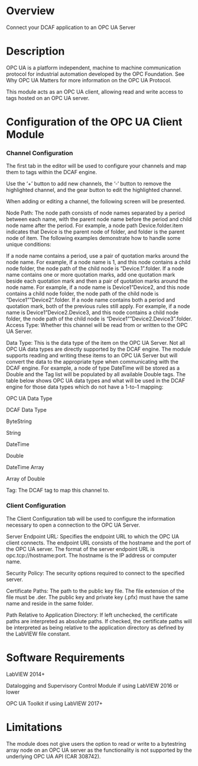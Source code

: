 # Overview

Connect your DCAF application to an OPC UA Server

# Description
OPC UA is a platform independent, machine to machine communication protocol for industrial automation developed by the OPC Foundation. See Why OPC UA Matters for more information on the OPC UA Protocol.

This module acts as an OPC UA client, allowing read and write access to tags hosted on an OPC UA server.

# Configuration of the OPC UA Client Module
### Channel Configuration
The first tab in the editor will be used to configure your channels and map them to tags within the DCAF engine. 

Use the ‘+’ button to add new channels, the ‘-‘ button to remove the highlighted channel, and the gear button to edit the highlighted channel.

When adding or editing a channel, the following screen will be presented.

Node Path: The node path consists of node names separated by a period between each name, with the parent node name before the period and child node name after the period. For example, a node path Device.folder.item indicates that Device is the parent node of folder, and folder is the parent node of item. The following examples demonstrate how to handle some unique conditions:

If a node name contains a period, use a pair of quotation marks around the node name. For example, if a node name is 1, and this node contains a child node folder, the node path of the child node is “Device.1”.folder.
If a node name contains one or more quotation marks, add one quotation mark beside each quotation mark and then a pair of quotation marks around the node name. For example, if a node name is Device1”Device2, and this node contains a child node folder, the node path of the child node is “Device1””Device2”.folder.
If a node name contains both a period and quotation mark, both of the previous rules still apply. For example, if a node name is Device1”Device2.Device3, and this node contains a child node folder, the node path of the child node is “Device1””Device2.Device3”.folder.
Access Type: Whether this channel will be read from or written to the OPC UA Server.

Data Type: This is the data type of the item on the OPC UA Server. Not all OPC UA data types are directly supported by the DCAF engine. The module supports reading and writing these items to an OPC UA Server but will convert the data to the appropriate type when communicating with the DCAF engine. For example, a node of type DateTime will be stored as a Double and the Tag list will be populated by all available Double tags. The table below shows OPC UA data types and what will be used in the DCAF engine for those data types which do not have a 1-to-1 mapping:

 

OPC UA Data Type

DCAF Data Type

ByteString

String

DateTime

Double

DateTime Array

Array of Double

 

Tag: The DCAF tag to map this channel to.

 

### Client Configuration
The Client Configuration tab will be used to configure the information necessary to open a connection to the OPC UA Server.

Server Endpoint URL: Specifies the endpoint URL to which the OPC UA client connects. The endpoint URL consists of the hostname and the port of the OPC UA server. The format of the server endpoint URL is opc.tcp://hostname:︎port. The hostname is the IP address or computer name.

Security Policy: The security options required to connect to the specified server.

Certificate Paths: The path to the public key file. The file extension of the file must be .der. The public key and private key (.pfx) must have the same name and reside in the same folder.

Path Relative to Application Directory: If left unchecked, the certificate paths are interpreted as absolute paths. If checked, the certificate paths will be interpreted as being relative to the application directory as defined by the LabVIEW file constant.

 

# Software Requirements
LabVIEW 2014+

Datalogging and Supervisory Control Module if using LabVIEW 2016 or lower

OPC UA Toolkit if using LabVIEW 2017+

 

# Limitations
The module does not give users the option to read or write to a bytestring array node on an OPC UA server as the functionality is not supported by the underlying OPC UA API (CAR 308742).
